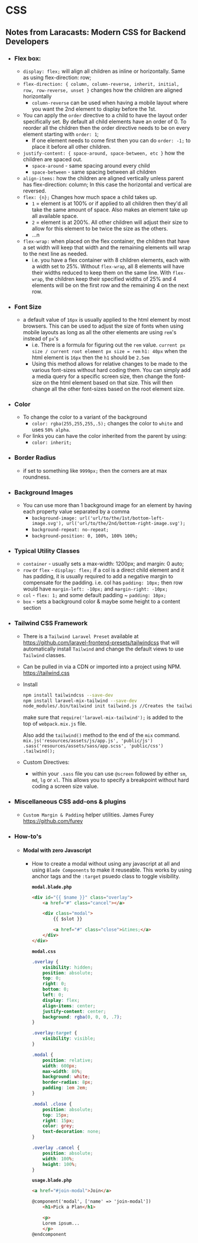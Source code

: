 # CSS


## Notes from Laracasts: Modern CSS for Backend Developers

* ### Flex box:
    * `display: flex;` will align all children as inline or horizontally. Same as using flex-direction: row;
    * `flex-direction: { column, column-reverse, inherit, initial, row, row-reverse, unset }` changes how the children are aligned horizontally
        * `column-reverse` can be used when having a mobile layout where you want the 2nd element to display before the 1st.
    * You can apply the `order` directive to a child to have the layout order specifically set. By default all child elements have an order of 0. To reorder all the children then the order directive needs to be on every element starting with `order: 1`; 
        * If one element needs to come first then you can do `order: -1;` to place it before all other children.
    * `justify-content: { space-around, space-between, etc }` how the children are spaced out.
        * `space-around` - same spacing around every child
        * `space-between` - same spacing between all children
    * `align-items:` how the children are aligned vertically unless parent has flex-direction: column; In this case the horizontal and vertical are reversed.
    * `flex: {n};` Changes how much space a child takes up.
        * `1` = element is at 100% or if applied to all children then they'd all take the same amount of space. Also makes an element take up all available space.
        * `2` = element is at 200%. All other children will adjust their size to allow for this element to be twice the size as the others.
        * ...n
    * `flex-wrap:` when placed on the flex container, the children that have a set width will keep that width and the remaining elements will wrap to the next line as needed.
        * i.e. you have a flex container with 8 children elements, each with a width set to 25%. Without `flex-wrap`, all 8 elements will have their widths reduced to keep them on the same line. With `flex-wrap`, the children keep their specified widths of 25% and 4 elements will be on the first row and the remaining 4 on the next row.
* ### Font Size
    * a default value of `16px` is usually applied to the html element by most browsers. This can be used to adjust the size of fonts when using mobile layouts as long as all the other elements are using `rem`'s instead of `px`'s
        * i.e. There is a formula for figuring out the `rem` value. `current px size / current root element px size = rem`  `h1: 40px` when the html element is `16px` then the `h1` should be `2.5em`
        * Using this method allows for relative changes to be made to the various font-sizes without hard coding them. You can simply add a media query for a specific screen size, then change the font-size on the html element based on that size. This will then change all the other font-sizes based on the root element size.
* ### Color
    * To change the color to a variant of the background
        * `color: rgba(255,255,255,.5);` changes the color to `white` and uses `50% alpha`.
    * For links you can have the color inherited from the parent by using:
        * `color: inherit;`
* ### Border Radius
    * if set to something like `9999px;` then the corners are at max roundness.
* ### Background Images
    * You can use more than 1 background image for an element by having each property value separated by a comma
        * `background-image: url('url/to/the/1st/bottom-left-image.svg'), url('url/to/the/2nd/bottom-right-image.svg');`
        * `background-repeat: no-repeat;`
        * `background-position: 0, 100%, 100% 100%;`
* ### Typical Utility Classes
    * `container` - usually sets a max-width: 1200px; and margin: 0 auto;
    * `row` or `flex` - `display: flex;` if a col is a direct child element and it has padding, it is usually required to add a negative margin to compensate for the padding. i.e. col has `padding: 10px;` then row would have `margin-left: -10px;` and `margin-right: -10px;`
    * `col` - `flex: 1;` and some default padding ~ `padding: 10px;`
    * `box` - sets a background color & maybe some height to a content section
* ### Tailwind CSS Framework
    * There is a `Tailwind Laravel Preset` available at <https://github.com/laravel-frontend-presets/tailwindcss> that will automatically install `Tailwind` and change the default views to use `Tailwind` classes.
    * Can be pulled in via a CDN or imported into a project using NPM. <https://tailwind.css>
    * Install
        ```zsh
        npm install tailwindcss --save-dev
        npm install laravel-mix-tailwind --save-dev
        node_modules/.bin/tailwind init tailwind.js //Creates the tailwind.js config file in the root of the project
        ```
        make sure that `require('laravel-mix-tailwind');` is added to the top of `webpack.mix.js` file.
        
        Also add the `tailwind()` method to the end of the `mix` command.
            ```
            mix.js('resources/assets/js/app.js', 'public/js')
                .sass('resources/assets/sass/app.scss', 'public/css')
                .tailwind();
            ```
    * Custom Directives:
        * within your `.sass` file you can use `@screen` followed by either `sm`, `md`, `lg` or `xl`. This allows you to specify a breakpoint without hard coding a screen size value.
* ### Miscellaneous CSS add-ons & plugins
    * `Custom Margin & Padding` helper utilities. James Furey <https://github.com/furey>
* ### How-to's
    * #### Modal with zero Javascript
        * How to create a modal without using any javascript at all and using `Blade Components` to make it reuseable. This works by using anchor tags and the `:target` psuedo class to toggle visibility.

            **`modal.blade.php`**
            ```html
            <div id="{{ $name }}" class="overlay">
                <a href="#" class="cancel"></a>

                <div class="modal">
                    {{ $slot }}

                    <a href="#" class="close">&times;</a>
                </div>
            </div>
            ```
            **`modal.css`**
            ```css
            .overlay {
                visibility: hidden;
                position: absolute;
                top: 0;
                right: 0;
                bottom: 0;
                left: 0;
                display: flex;
                align-items: center;
                justify-content: center;
                background: rgba(0, 0, 0, .7);
            }

            .overlay:target {
                visibility: visible;
            }

            .modal {
                position: relative;
                width: 600px;
                max-width: 80%;
                background: white;
                border-radius: 8px;
                padding: 1em 2em;
            }

            .modal .close {
                position: absolute;
                top: 15px;
                right: 15px;
                color: grey;
                text-decoration: none;
            }

            .overlay .cancel {
                position: absolute;
                width: 100%;
                height: 100%;
            }
            ```
            **`usage.blade.php`**
            ```html
            <a href="#join-modal">Join</a>

            @component('modal', ['name' => 'join-modal'])
                <h1>Pick a Plan</h1>

                <p>
                Lorem ipsum...
                </p>
            @endcomponent
            ```
